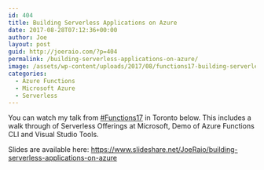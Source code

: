 ```yaml
---
id: 404
title: Building Serverless Applications on Azure
date: 2017-08-28T07:12:36+00:00
author: Joe
layout: post
guid: http://joeraio.com/?p=404
permalink: /building-serverless-applications-on-azure/
image: /assets/wp-content/uploads/2017/08/functions17-building-serverless-applications-azure.png
categories:
  - Azure Functions
  - Microsoft Azure
  - Serverless
---
```

You can watch my talk from [#Functions17](https://functions.world) in Toronto below. This includes a walk through of Serverless Offerings at Microsoft, Demo of Azure Functions CLI and Visual Studio Tools.



Slides are available here: <https://www.slideshare.net/JoeRaio/building-serverless-applications-on-azure>